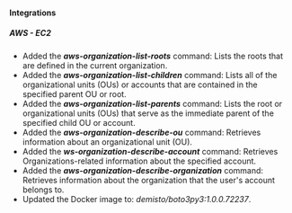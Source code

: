 
#### Integrations

##### AWS - EC2

- Added the ***aws-organization-list-roots*** command: Lists the roots that are defined in the current organization.
- Added the ***aws-organization-list-children*** command: Lists all of the organizational units (OUs) or accounts that are contained in the specified parent OU or root.
- Added the ***aws-organization-list-parents*** command: Lists the root or organizational units (OUs) that serve as the immediate parent of the specified child OU or account.
- Added the ***aws-organization-describe-ou*** command: Retrieves information about an organizational unit (OU).
- Added the ***ws-organization-describe-account*** command: Retrieves Organizations-related information about the specified account.
- Added the ***aws-organization-describe-organization*** command: Retrieves information about the organization that the user's account belongs to.
- Updated the Docker image to: *demisto/boto3py3:1.0.0.72237*.
